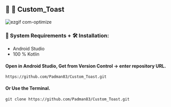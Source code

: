 ## 🤖 📱 Custom_Toast

![ezgif com-optimize](https://user-images.githubusercontent.com/45048950/90670120-4dae0780-e285-11ea-958f-7c704d5ad103.gif)

### 🧰 System Requirements + 🛠️ Installation:

* Android Studio
* 100 % Kotlin

#### Open in Android Studio, Get from Version Control -> enter repository URL.

```
https://github.com/Padman83/Custom_Toast.git
```

#### Or Use the Terminal.

```
git clone https://github.com/Padman83/Custom_Toast.git
